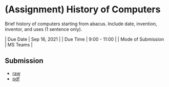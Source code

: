 # (Assignment) History of Computers
Brief history of computers starting from abacus.
Include date, invention, inventor, and uses (1 sentence only).

| Due Date           | Sep 16, 2021 |
| Due Time           | 9:00 - 11:00 |
| Mode of Submission | MS Teams     |

## Submission

* [raw](assignments/2021-sep-16.ms)
* [pdf](assignments/2021-sep-16.pdf)
